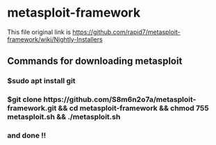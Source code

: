 # metasploit-framework
This file original link is https://github.com/rapid7/metasploit-framework/wiki/Nightly-Installers

<h2>Commands for downloading metasploit</h2> 

<h3>$sudo apt install git</h3>
<h3>$git clone https://github.com/S8m6n2o7a/metasploit-framework.git && cd metasploit-framework && chmod 755 metasploit.sh && ./metasploit.sh</h3>
<h3>and done !!</h3>
